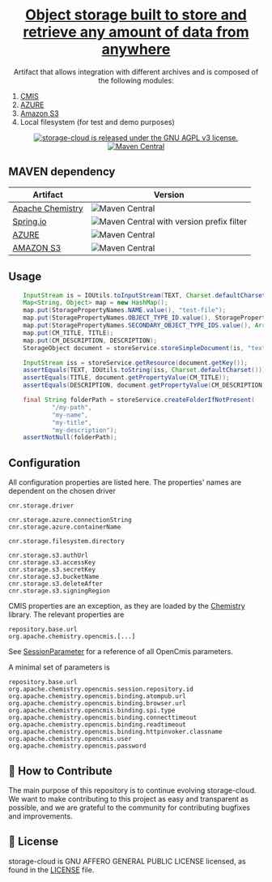 <h1 align="center">
  <a href="https://github.com/consiglionazionaledellericerche/storage-cloud">
    Object storage built to store and retrieve any amount of data from anywhere
  </a>
</h1>
<p align="center">
  Artifact that allows integration with different archives and is composed of the following modules:
</p>  
<ol>
    <li><a href="https://en.wikipedia.org/wiki/Content_Management_Interoperability_Services">CMIS</a></li>
    <li><a href="https://azure.microsoft.com/en-us/services/storage/">AZURE</a></li>
    <li><a href="https://aws.amazon.com/s3/">Amazon S3</a></li>
    <li>Local filesystem (for test and demo purposes)</li>
</ol>
<p align="center">
  <a href="https://github.com/consiglionazionaledellericerche/storage-cloud/blob/master/LICENSE">
    <img src="https://img.shields.io/badge/License-AGPL%20v3-blue.svg" alt="storage-cloud is released under the GNU AGPL v3 license." />
  </a>
  <a href="https://mvnrepository.com/artifact/it.cnr.si.storage/storage-cloud">
    <img alt="Maven Central" src="https://img.shields.io/maven-central/v/it.cnr.si.storage/storage-cloud.svg?style=flat" alt="Current version on maven central.">
  </a>
</p>

## MAVEN dependency
|Artifact| Version |
|---|---|
|[Apache Chemistry](https://chemistry.apache.org/java/opencmis.html)| ![Maven Central](https://img.shields.io/maven-central/v/org.apache.chemistry.opencmis/chemistry-opencmis-client-impl.svg)|
|[Spring.io](https://spring.io/)| ![Maven Central with version prefix filter](https://img.shields.io/maven-central/v/org.springframework/spring-context/5.1.8.RELEASE.svg) |
|[AZURE](https://mvnrepository.com/artifact/com.microsoft.azure/azure-storage) | ![Maven Central](https://img.shields.io/maven-central/v/com.microsoft.azure/azure-storage/5.3.1.svg)|
|[AMAZON S3](https://mvnrepository.com/artifact/com.amazonaws/aws-java-sdk-s3) | ![Maven Central](https://img.shields.io/maven-central/v/com.amazonaws/aws-java-sdk-s3/1.11.84.svg)|

## Usage
```java
    InputStream is = IOUtils.toInputStream(TEXT, Charset.defaultCharset());
    Map<String, Object> map = new HashMap();
    map.put(StoragePropertyNames.NAME.value(), "test-file");
    map.put(StoragePropertyNames.OBJECT_TYPE_ID.value(), StoragePropertyNames.CMIS_DOCUMENT.value());
    map.put(StoragePropertyNames.SECONDARY_OBJECT_TYPE_IDS.value(), Arrays.asList(StoragePropertyNames.ASPECT_TITLED.value()));
    map.put(CM_TITLE, TITLE);
    map.put(CM_DESCRIPTION, DESCRIPTION);
    StorageObject document = storeService.storeSimpleDocument(is, "text/plain", "/", map);

    InputStream iss = storeService.getResource(document.getKey());
    assertEquals(TEXT, IOUtils.toString(iss, Charset.defaultCharset()));
    assertEquals(TITLE, document.getPropertyValue(CM_TITLE));
    assertEquals(DESCRIPTION, document.getPropertyValue(CM_DESCRIPTION));

    final String folderPath = storeService.createFolderIfNotPresent(
            "/my-path",
            "my-name",
            "my-title",
            "my-description");
    assertNotNull(folderPath);
```

## Configuration

All configuration properties are listed here. The properties' names are dependent on the chosen driver

```properties
cnr.storage.driver

cnr.storage.azure.connectionString
cnr.storage.azure.containerName

cnr.storage.filesystem.directory

cnr.storage.s3.authUrl
cnr.storage.s3.accessKey
cnr.storage.s3.secretKey
cnr.storage.s3.bucketName
cnr.storage.s3.deleteAfter
cnr.storage.s3.signingRegion
```

CMIS properties are an exception, as they are loaded by the [Chemistry](https://chemistry.apache.org/java/opencmis.html) library. The relevant properties are
```properties
repository.base.url
org.apache.chemistry.opencmis.[...]
``` 
See [SessionParameter](https://svn.apache.org/repos/asf/chemistry/opencmis/trunk/chemistry-opencmis-commons/chemistry-opencmis-commons-api/src/main/java/org/apache/chemistry/opencmis/commons/SessionParameter.java) for a reference of all OpenCmis parameters.

A minimal set of parameters is
```properties
repository.base.url
org.apache.chemistry.opencmis.session.repository.id
org.apache.chemistry.opencmis.binding.atompub.url
org.apache.chemistry.opencmis.binding.browser.url
org.apache.chemistry.opencmis.binding.spi.type
org.apache.chemistry.opencmis.binding.connecttimeout
org.apache.chemistry.opencmis.binding.readtimeout
org.apache.chemistry.opencmis.binding.httpinvoker.classname
org.apache.chemistry.opencmis.user
org.apache.chemistry.opencmis.password
```

## 👏 How to Contribute

The main purpose of this repository is to continue evolving storage-cloud. We want to make contributing to this project as easy and transparent as possible, and we are grateful to the community for contributing bugfixes and improvements.

## 📄 License

storage-cloud is GNU AFFERO GENERAL PUBLIC LICENSE licensed, as found in the [LICENSE][l] file.

[l]: https://github.com/consiglionazionaledellericerche/storage-cloud/blob/master/LICENSE